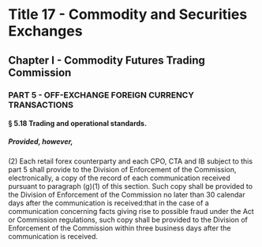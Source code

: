 
# Title 17 - Commodity and Securities Exchanges
## Chapter I - Commodity Futures Trading Commission
### PART 5 - OFF-EXCHANGE FOREIGN CURRENCY TRANSACTIONS
#### § 5.18 Trading and operational standards.
##### Provided, however,

(2) Each retail forex counterparty and each CPO, CTA and IB subject to this part 5 shall provide to the Division of Enforcement of the Commission, electronically, a copy of the record of each communication received pursuant to paragraph (g)(1) of this section. Such copy shall be provided to the Division of Enforcement of the Commission no later than 30 calendar days after the communication is received:that in the case of a communication concerning facts giving rise to possible fraud under the Act or Commission regulations, such copy shall be provided to the Division of Enforcement of the Commission within three business days after the communication is received.
